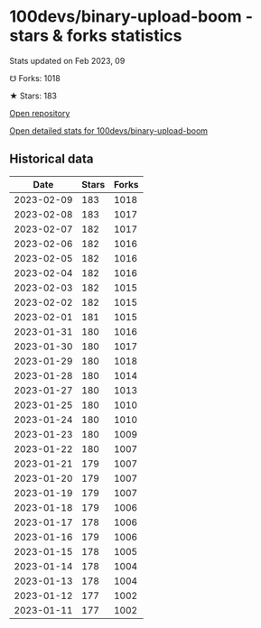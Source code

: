 # 100devs/binary-upload-boom - stars & forks statistics

Stats updated on Feb 2023, 09

☋ Forks: 1018

★ Stars: 183

[Open repository](https://github.com/100devs/binary-upload-boom)

[Open detailed stats for 100devs/binary-upload-boom](https://reviewgithub.com/rep/100devs/binary-upload-boom)

## Historical data
| Date | Stars | Forks |
|------|-------|-------|
| 2023-02-09 | 183 | 1018 | 
| 2023-02-08 | 183 | 1017 | 
| 2023-02-07 | 182 | 1017 | 
| 2023-02-06 | 182 | 1016 | 
| 2023-02-05 | 182 | 1016 | 
| 2023-02-04 | 182 | 1016 | 
| 2023-02-03 | 182 | 1015 | 
| 2023-02-02 | 182 | 1015 | 
| 2023-02-01 | 181 | 1015 | 
| 2023-01-31 | 180 | 1016 | 
| 2023-01-30 | 180 | 1017 | 
| 2023-01-29 | 180 | 1018 | 
| 2023-01-28 | 180 | 1014 | 
| 2023-01-27 | 180 | 1013 | 
| 2023-01-25 | 180 | 1010 | 
| 2023-01-24 | 180 | 1010 | 
| 2023-01-23 | 180 | 1009 | 
| 2023-01-22 | 180 | 1007 | 
| 2023-01-21 | 179 | 1007 | 
| 2023-01-20 | 179 | 1007 | 
| 2023-01-19 | 179 | 1007 | 
| 2023-01-18 | 179 | 1006 | 
| 2023-01-17 | 178 | 1006 | 
| 2023-01-16 | 179 | 1006 | 
| 2023-01-15 | 178 | 1005 | 
| 2023-01-14 | 178 | 1004 | 
| 2023-01-13 | 178 | 1004 | 
| 2023-01-12 | 177 | 1002 | 
| 2023-01-11 | 177 | 1002 | 

